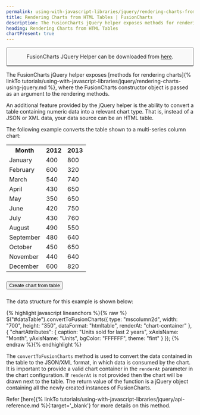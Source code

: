 ```yaml
---
permalink: using-with-javascript-libraries/jquery/rendering-charts-from-html-tables.html
title: Rendering Charts from HTML Tables | FusionCharts
description: The FusionCharts jQuery helper exposes methods for rendering charts, where the FusionCharts constructor object is passed as argument to the rendering methods
heading: Rendering Charts from HTML Tables
chartPresent: true
---
```


<p style="background:rgba(249, 249, 249, 1); padding:15px; border:1px solid #888; border-bottom-width:3px; border-radius:4px; text-align:center;">FusionCharts JQuery Helper can be downloaded from <a href="http://www.fusioncharts.com/jquery-charts" target="_blank">here</a>.</p>

The FusionCharts jQuery helper exposes [methods for rendering charts]{% linkTo tutorials/using-with-javascript-libraries/jquery/rendering-charts-using-jquery.md %}, where the FusionCharts constructor object is passed as an argument to the rendering methods.

An additional feature provided by the jQuery helper is the ability to convert a table containing numeric data into a relevant chart type. That is, instead of a JSON or XML data, your data source can be an HTML table.

The following example converts the table shown to a multi-series column chart:

<table id="dataTable">
    <tbody>
        <tr>
            <th>Month</th>
            <th>2012</th>
            <th>2013</th>
        </tr>
        <tr>
            <td>January</td>
            <td>400</td>
            <td>800</td>
        </tr>
        <tr>
            <td>February</td>
            <td>600</td>
            <td>320</td>
        </tr>
        <tr>
            <td>March</td>
            <td>540</td>
            <td>740</td>
        </tr>
        <tr>
            <td>April</td>
            <td>430</td>
            <td>650</td>
        </tr>
        <tr>
            <td>May</td>
            <td>350</td>
            <td>650</td>
        </tr>
        <tr>
            <td>June</td>
            <td>420</td>
            <td>750</td>
        </tr>
        <tr>
            <td>July</td>
            <td>430</td>
            <td>760</td>
        </tr>
        <tr>
            <td>August</td>
            <td>490</td>
            <td>550</td>
        </tr>
        <tr>
            <td>September</td>
            <td>480</td>
            <td>640</td>
        </tr>
        <tr>
            <td>October</td>
            <td>450</td>
            <td>650</td>
        </tr>
        <tr>
            <td>November</td>
            <td>440</td>
            <td>640</td>
        </tr>
        <tr>
            <td>December</td>
            <td>600</td>
            <td>820</td>
        </tr>
    </tbody>
</table>

<div id="chart-container"></div>

<input style="margin: 10px 10px 10px 0;" type="button" id="convert" value="Create chart from table" />

The data structure for this example is shown below:

{% highlight javascript lineanchors %}{% raw %}
$("#dataTable").convertToFusionCharts({
    type: "mscolumn2d",
    width: "700",
    height: "350",
    dataFormat: "htmltable",
    renderAt: "chart-container"
}, {
    "chartAttributes": {
        caption: "Units sold for last 2 years",
        xAxisName: "Month",
        yAxisName: "Units",
        bgColor: "FFFFFF",
        theme: "fint"
    }
});
{% endraw %}{% endhighlight %}

The `convertToFusionCharts` method is used to convert the data contained in the table to the JSON/XML format, in which data is consumed by the chart. It is important to provide a valid chart container in the `renderAt` parameter in the chart configuration. If `renderAt` is not provided then the chart will be drawn next to the table. The return value of the function is a jQuery object containing all the newly created instances of FusionCharts.

Refer [here]{% linkTo tutorials/using-with-javascript-libraries/jquery/api-reference.md %}{:target='_blank'} for more details on this method.

<script pagespeed_no_defer="" type="text/javascript" data-chart='true' src='{{ site.baseurl }}/resources/js/rendering-charts-from-html-tables.js'></script>
